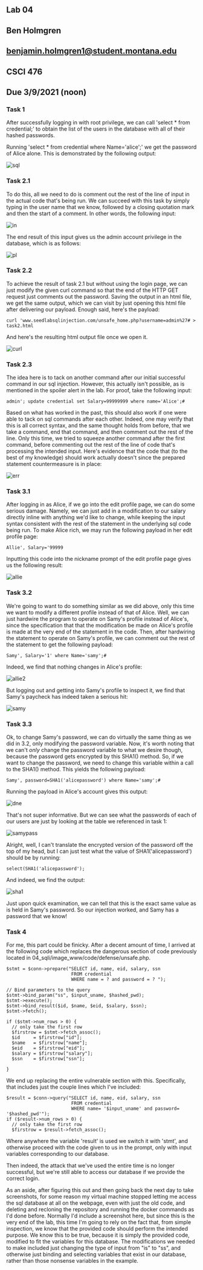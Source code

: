 ## Lab 04
## Ben Holmgren
## benjamin.holmgren1@student.montana.edu
## CSCI 476
## Due 3/9/2021 (noon)


### Task 1
After successfully logging in with root privilege, we can call
'select * from credential;' to obtain the list of the users in the
database with all of their hashed passwords.

Running 'select * from credential where Name='alice';' we get the 
password of Alice alone. This is demonstrated by the following output:

![sql](sqlcmd.png)

### Task 2.1
To do this, all we need to do is comment out the rest of the line of input
in the actual code that's being run. We can succeed with this task by simply
typing in the user name that we know, followed by a closing quotation mark
and then the start of a comment. In other words, the following input:

![in](in1.png)

The end result of this input gives us the admin account privilege in the
database, which is as follows:

![pl](pl1.png)

### Task 2.2

To achieve the result of task 2.1 but without using the login page, we can
just modify the given curl command so that the end of the HTTP GET request 
just comments out the password. Saving the output in an html file, we get the
same output, which we can visit by just opening this html file after delivering
our payload. Enough said, here's the payload:

```
curl 'www.seedlabsqlinjection.com/unsafe_home.php?username=admin%27# > task2.html
```

And here's the resulting html output file once we open it.

![curl](curl.png)

### Task 2.3

The idea here is to tack on another command after our initial successful command
in our sql injection. However, this actually isn't possible, as is mentioned
in the spoiler alert in the lab. For proof, take the following input:

```
admin'; update credential set Salary=99999999 where name='Alice';#
```

Based on what has worked in the past, this should also work if one were able
to tack on sql commands after each other. Indeed, one may verify that this is all
correct syntax, and the same thought holds from before, that we take a command, end
that command, and then comment out the rest of the line. Only this time, we tried
to squeeze another command after the first command, before commenting out
the rest of the line of code that's processing the intended input. Here's evidence
that the code that (to the best of my knowledge) should work actually doesn't since
the prepared statement countermeasure is in place:

![err](err.png)

### Task 3.1
After logging in as Alice, if we go into the edit profile page, we can
do some serious damage. Namely, we can just add in a modification
to our salary directly inline with anything we'd like to change,
while keeping the input syntax consistent with the rest of the statement
in the underlying sql code being run. To make Alice rich, we may run
the following payload in her edit profile page:

```
Allie', Salary='99999
```

Inputting this code into the nickname prompt of the edit profile
page gives us the following result:

![allie](allie.png)

### Task 3.2

We're going to want to do something similar as we did above, only this
time we want to modify a different profile instead of that of Alice.
Well, we can just hardwire the program to operate on Samy's profile
instead of Alice's, since the specification that that the modification
be made on Alice's profile is made at the very end of the statement in
the code. Then, after hardwiring the statement to operate on Samy's 
profile, we can comment out the rest of the statement to get the
following payload:

```
Samy', Salary='1' where Name='samy';#
```

Indeed, we find that nothing changes in Alice's profile:

![allie2](allie2.png)

But logging out and getting into Samy's profile to inspect it, 
we find that Samy's paycheck has indeed taken a serious hit:

![samy](samy.png)

### Task 3.3

Ok, to change Samy's password, we can do virtually the same thing
as we did in 3.2, only modifying the password variable. Now,
it's worth noting that we can't *only* change the password variable
to what we desire though, because the password gets encrypted by this
SHA1() method. So, if we want to change the password, we need to 
change this variable within a call to the SHA1() method.
This yields the following payload:

```
Samy', password=SHA1('alicepassword') where Name='samy';#
```
Running the payload in Alice's account gives this output:

![dne](dne.png)

That's not super informative. But we can see what the passwords of
each of our users are just by looking at the table we referenced in
task 1:

![samypass](samypass.png)

Alright, well, I can't translate the encrypted version of the password
off the top of my head, but I can just test what the value of
SHA1('alicepassword') should be by running:

```
select(SHA1('alicepassword');
```

And indeed, we find the output:

![sha1](sha1.png)

Just upon quick examination, we can tell that this is the exact same
value as is held in Samy's password. So our injection worked, and Samy
has a password that we know!

### Task 4

For me, this part could be finicky. After a decent amount of time, I
arrived at the following code which replaces the dangerous section of 
code previously located in 04_sqli/image_www/code/defense/unsafe.php. 

```
$stmt = $conn->prepare("SELECT id, name, eid, salary, ssn 
                        FROM credential
                        WHERE name = ? and password = ? ");

// Bind parameters to the query
$stmt->bind_param("ss", $input_uname, $hashed_pwd);
$stmt->execute();
$stmt->bind_result($id, $name, $eid, $salary, $ssn);
$stmt->fetch();

if ($stmt->num_rows > 0) {
  // only take the first row 
  $firstrow = $stmt->fetch_assoc();
  $id     = $firstrow["id"];
  $name   = $firstrow["name"];
  $eid    = $firstrow["eid"];
  $salary = $firstrow["salary"];
  $ssn    = $firstrow["ssn"];

}

```

We end up replacing the entire vulnerable section with this. Specifically,
that includes just the couple lines which I've included:

```
$result = $conn->query("SELECT id, name, eid, salary, ssn
                        FROM credential
                        WHERE name= '$input_uname' and password= '$hashed_pwd'");
if ($result->num_rows > 0) {
  // only take the first row 
  $firstrow = $result->fetch_assoc();
```

Where anywhere the variable 'result' is used we switch it with 'stmt', and
otherwise proceed with the code given to us in the prompt, only with input
variables corresponding to our database.

Then indeed, the attack that we've used the entire time is no longer successful,
but we're still able to access our database if we provide the correct login.

As an aside, after figuring this out and then going back the next day to take
screenshots, for some reason my virtual machine stopped letting me 
access the sql database at all on the webpage, even with just the old code,
and deleting and recloning the repository and running the docker commands as I'd
done before. Normally I'd include a screenshot here, but since this is the very
end of the lab, this time I'm going to
rely on the fact that, from simple inspection, we know that the provided code
should perform the intended purpose. We know this to be true, because
it is simply the provided code, modified to fit the variables for this
database. The modifications we needed to make included just changing the type
of input from "is" to "ss", and otherwise just binding and selecting variables
that exist in our database, rather than those nonsense variables in the example.


